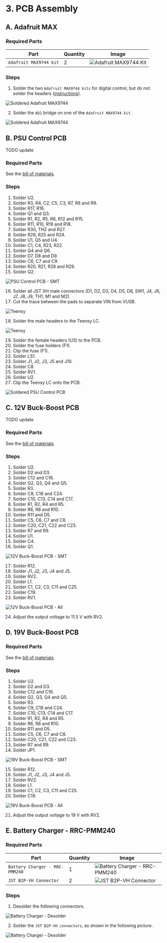 # 3. PCB Assembly

## A. Adafruit MAX

### Required Parts

| Part                   | Quantity | Image                                                                          |
| ---------------------- | -------- | -------------------------------------------------------------------------------|
| `Adafruit MAX9744 kit` | 2        | ![Adafruit MAX9744 Kit](images/electronics/adafruit-MAX9744.jpg)               |

### Steps

1. Solder the two `Adafruit MAX9744 kits` for digital control, but do not solder the
   headers ([instructions](https://learn.adafruit.com/adafruit-20w-stereo-audio-amplifier-class-d-max9744/assembly)).

![Soldered Adafruit MAX9744](images/assemblies/03A%20Adafruit%20MAX9744%201.jpg)

2. Solder the `AD1` bridge on one of the `Adafruit MAX9744 kit`.

![Soldered Adafruit MAX9744](images/assemblies/03A%20Adafruit%20MAX9744%202.jpg)

## B. PSU Control PCB

TODO update
### Required Parts

See the [bill of materials](00_ORDER_PRINT_LASER_CUTTING.md#psu-control-pcb).

### Steps

1. Solder U2.
2. Solder R3, R4, C2, C5, C3, R7, R8 and R9.
3. Solder R17, R16.
4. Solder Q1 and Q3.
5. Solder R1, R2, R5, R6, R12 and R15.
6. Solder R11, R10, R19 and R18.
7. Solder R30, TH2 and R27.
8. Solder R26, R25 and R24.
9. Solder U1, Q5 and U4.
10. Solder C1, C4, R23, R22.
11. Solder Q4 and Q6.
12. Solder D7, D8 and D9.
13. Solder C6, C7 and C9.
14. Solder R20, R21, R28 and R29.
15. Solder Q2.

![PSU Control PCB - SMT](images/assemblies/03B%20SMT.jpg)

16. Solder all JST XH male connectors (D1, D2, D3, D4, D5, D6, SW1, J4, J6, J7, J8, J9, TH1, M1 and M2).
17. Cut the trace between the pads to separate VIN from VUSB.

![Teensy](images/assemblies/03B%20cut%20Teensy.jpg)

18. Solder the male headers to the Teensy LC.

![Teensy](images/assemblies/03B%20Teensy.jpg)

19. Solder the female headers (U3) to the PCB.
20. Solder the fuse holders (F1).
21. Clip the fuse (F1).
22. Solder LS1.
23. Solder J1, J2, J3, J5 and J10.
24. Solder C8.
25. Solder RV1.
26. Solder U2.
27. Clip the Teensy LC onto the PCB.

![Soldered PSU Control PCB](images/assemblies/03B%20all.jpg)

## C. 12V Buck-Boost PCB

TODO update
### Required Parts

See the [bill of materials](00_ORDER_PRINT_LASER_CUTTING.md#buck-boost-pcb).

### Steps

1. Solder U2.
2. Solder D2 and D3.
3. Solder C12 and C16.
4. Solder Q2, Q3, Q4 and Q5.
5. Solder R3.
6. Solder C9, C18 and C24.
7. Solder C10, C13, C14 and C17.
8. Solder R1, R2, R4 and R5.
9. Solder R6, R8 and R10.
10. Solder R11 and D5.
11. Solder C5, C6, C7 and C8.
12. Solder C20, C21, C22 and C23.
13. Solder R7 and R9.
14. Solder U1.
15. Solder C4.
16. Solder Q1.

![12V Buck-Boost PCB - SMT](images/assemblies/03C%20SMT.jpg)

17. Solder R12.
18. Solder J1, J2, J3, J4 and J5.
19. Solder RV2.
20. Solder L1.
21. Solder C1, C2, C3, C11 and C25.
22. Solder C19.
23. Solder RV1.

![12V Buck-Boost PCB - All](images/assemblies/03C%20all.jpg)

24. Adjust the output voltage to 11.5 V with RV2.

## D. 19V Buck-Boost PCB

### Required Parts

See the [bill of materials](00_ORDER_PRINT_LASER_CUTTING.md#buck-boost-pcb).

### Steps

1. Solder U2.
2. Solder D2 and D3.
3. Solder C12 and C16.
4. Solder Q2, Q3, Q4 and Q5.
5. Solder R3.
6. Solder C9, C18 and C24.
7. Solder C10, C13, C14 and C17.
8. Solder R1, R2, R4 and R5.
9. Solder R6, R8 and R10.
10. Solder R11 and D5.
11. Solder C5, C6, C7 and C8.
12. Solder C20, C21, C22 and C23.
13. Solder R7 and R9.
14. Solder JP1.

![19V Buck-Boost PCB - SMT](images/assemblies/03D%20SMT.jpg)

15. Solder R12.
16. Solder J1, J2, J3, J4 and J5.
17. Solder RV2.
18. Solder L1.
19. Solder C1, C2, C3, C11 and C25.
20. Solder C19.

![19V Buck-Boost PCB - All](images/assemblies/03D%20all.jpg)

21. Adjust the output voltage to 19 V with RV2.

## E. Battery Charger - RRC-PMM240

### Required Parts

| Part                           | Quantity | Image                                                              |
| ------------------------------ | -------- | ------------------------------------------------------------------ |
| `Battery Charger - RRC-PMM240` | 1        | ![Battery Charger - RRC-PMM240](images/electronics/RRC-PMM240.jpg) |
| `JST B2P-VH Connector`         | 2        | ![JST B2P-VH Connector](images/electronics/JST-B2P-VH.jpg)         |

### Steps

1. Desolder the following connectors.

![Battery Charger - Desolder](images/assemblies/03E%20RRC-PMM240%20horizontal.jpg)

2. Solder the `JST B2P-VH connectors`, as shown in the following picture.

![Battery Charger - Desolder](images/assemblies/03E%20RRC-PMM240%20vertical.jpg)
